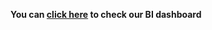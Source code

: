 **You can [click here](https://app.powerbi.com/view?r=eyJrIjoiYzFjMjUxODItYmMzOS00MDZlLTg0NmItYTI4Y2ZhMzYwNDViIiwidCI6IjZmNDQzMmRjLTIwZDItNDQxZC1iMWRiLWFjMzM4MGJhNjMzZCIsImMiOjEwfQ%3D%3D&pageName=ReportSection) to check our BI dashboard**
